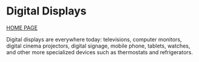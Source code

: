 # Digital Displays

[HOME PAGE](README.md)

Digital displays are everywhere today: televisions, computer monitors, digital cinema projectors, digital signage, mobile phone, tablets, watches, and other more specialized devices such as thermostats and refrigerators.
